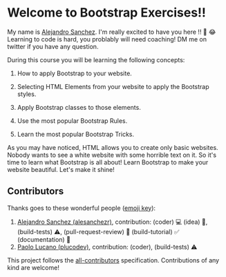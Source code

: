 # Welcome to Bootstrap Exercises!!

My name is [Alejandro Sanchez](https://twitter.com/alesanchezr). I'm really excited to have you here !! 🎉 😂 Learning to code is hard, you problably will need coaching! DM me on twitter if you have any question.

During this course you will be learning the following concepts:

1. How to apply Bootstrap to your website.

2. Selecting HTML Elements from your website to apply the Bootstrap styles.

3. Apply Bootstrap classes to those elements.

4. Use the most popular Bootstrap Rules.

5. Learn the most popular Bootstrap Tricks.

As you may have noticed, HTML allows you to create only basic websites. Nobody wants to see a white website with some horrible text on it. So it's time to learn what Bootstrap is all about! Learn Bootstrap to make your website beautiful. Let's make it shine!

## Contributors

Thanks goes to these wonderful people ([emoji key](https://github.com/kentcdodds/all-contributors#emoji-key)):

1. [Alejandro Sanchez (alesanchezr)](https://github.com/alesanchezr), contribution: (coder) :computer: (idea) 🤔, (build-tests) :warning:, (pull-request-review) :eyes: (build-tutorial) :white_check_mark: (documentation) :book:
1. [Paolo Lucano (plucodev)](https://github.com/plucodev), contribution: (coder), (build-tests) :warning:

This project follows the
[all-contributors](https://github.com/kentcdodds/all-contributors)
specification. Contributions of any kind are welcome!
